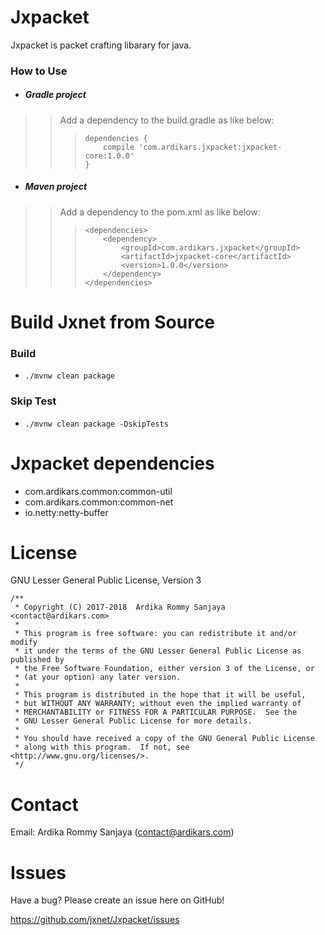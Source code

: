 
Jxpacket
=====

Jxpacket is packet crafting libarary for java.


### How to Use

  - ##### Gradle project
>> Add a dependency to the build.gradle as like below:
>>>
>>> ```
>>> dependencies { 
>>>     compile 'com.ardikars.jxpacket:jxpacket-core:1.0.0'
>>> }
>>>```
  - ##### Maven project
>> Add a dependency to the pom.xml as like below:
>>>
>>> ```
>>> <dependencies>
>>>     <dependency>
>>>         <groupId>com.ardikars.jxpacket</groupId>
>>>         <artifactId>jxpacket-core</artifactId>
>>>         <version>1.0.0</version>
>>>     </dependency>
>>> </dependencies>
>>>```

Build Jxnet from Source
=============================

### Build
   - ```./mvnw clean package```
   
### Skip Test
   - ```./mvnw clean package -DskipTests```

Jxpacket dependencies
==================
  - com.ardikars.common:common-util
  - com.ardikars.common:common-net
  - io.netty:netty-buffer

License
=======

GNU Lesser General Public License, Version 3

```
/**
 * Copyright (C) 2017-2018  Ardika Rommy Sanjaya <contact@ardikars.com>
 *
 * This program is free software: you can redistribute it and/or modify
 * it under the terms of the GNU Lesser General Public License as published by
 * the Free Software Foundation, either version 3 of the License, or
 * (at your option) any later version.
 *
 * This program is distributed in the hope that it will be useful,
 * but WITHOUT ANY WARRANTY; without even the implied warranty of
 * MERCHANTABILITY or FITNESS FOR A PARTICULAR PURPOSE.  See the
 * GNU Lesser General Public License for more details.
 *
 * You should have received a copy of the GNU General Public License
 * along with this program.  If not, see <http://www.gnu.org/licenses/>.
 */
```

Contact
=======

Email: Ardika Rommy Sanjaya (contact@ardikars.com)


Issues
======

Have a bug? Please create an issue here on GitHub!

https://github.com/jxnet/Jxpacket/issues
